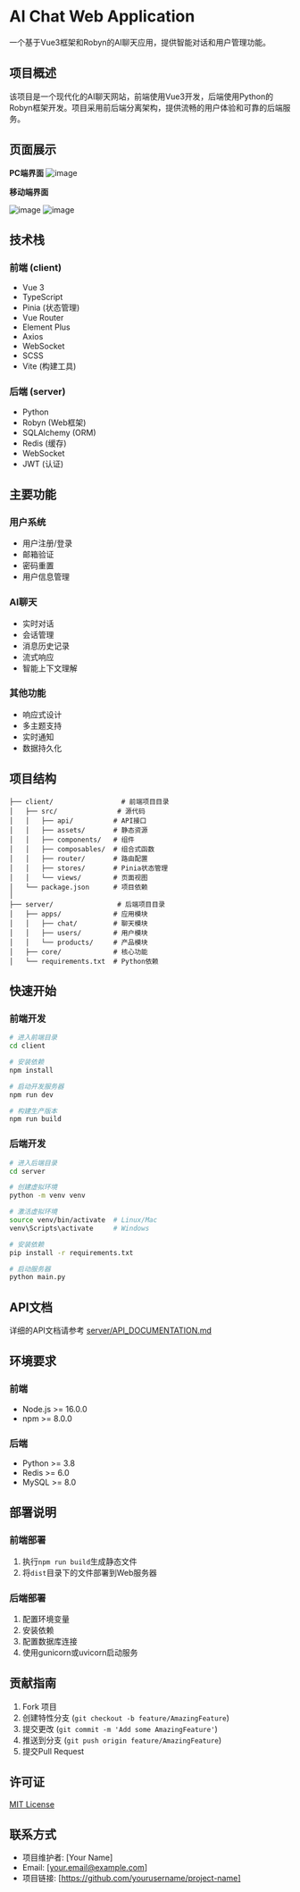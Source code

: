 # AI Chat Web Application

一个基于Vue3框架和Robyn的AI聊天应用，提供智能对话和用户管理功能。

## 项目概述

该项目是一个现代化的AI聊天网站，前端使用Vue3开发，后端使用Python的Robyn框架开发。项目采用前后端分离架构，提供流畅的用户体验和可靠的后端服务。
## 页面展示
**PC端界面**
![image](https://github.com/user-attachments/assets/afd8d703-42e5-4d99-a0c0-28fff830649f)

**移动端界面**

![image](https://github.com/user-attachments/assets/87da3d2a-6c7e-47fa-9938-cb98deec8f04)
![image](https://github.com/user-attachments/assets/4d8fcedd-e967-40b6-a1a8-b4fe9eb5f43e)


## 技术栈

### 前端 (client)
- Vue 3
- TypeScript
- Pinia (状态管理)
- Vue Router
- Element Plus
- Axios
- WebSocket
- SCSS
- Vite (构建工具)

### 后端 (server)
- Python
- Robyn (Web框架)
- SQLAlchemy (ORM)
- Redis (缓存)
- WebSocket
- JWT (认证)

## 主要功能

### 用户系统
- 用户注册/登录
- 邮箱验证
- 密码重置
- 用户信息管理

### AI聊天
- 实时对话
- 会话管理
- 消息历史记录
- 流式响应
- 智能上下文理解

### 其他功能
- 响应式设计
- 多主题支持
- 实时通知
- 数据持久化

## 项目结构

```
├── client/                 # 前端项目目录
│   ├── src/               # 源代码
│   │   ├── api/          # API接口
│   │   ├── assets/       # 静态资源
│   │   ├── components/   # 组件
│   │   ├── composables/  # 组合式函数
│   │   ├── router/       # 路由配置
│   │   ├── stores/       # Pinia状态管理
│   │   └── views/        # 页面视图
│   └── package.json      # 项目依赖
│
├── server/                # 后端项目目录
│   ├── apps/             # 应用模块
│   │   ├── chat/         # 聊天模块
│   │   ├── users/        # 用户模块
│   │   └── products/     # 产品模块
│   ├── core/             # 核心功能
│   └── requirements.txt  # Python依赖
```

## 快速开始

### 前端开发
```bash
# 进入前端目录
cd client

# 安装依赖
npm install

# 启动开发服务器
npm run dev

# 构建生产版本
npm run build
```

### 后端开发
```bash
# 进入后端目录
cd server

# 创建虚拟环境
python -m venv venv

# 激活虚拟环境
source venv/bin/activate  # Linux/Mac
venv\Scripts\activate     # Windows

# 安装依赖
pip install -r requirements.txt

# 启动服务器
python main.py
```

## API文档

详细的API文档请参考 [server/API_DOCUMENTATION.md](server/API_DOCUMENTATION.md)

## 环境要求

### 前端
- Node.js >= 16.0.0
- npm >= 8.0.0

### 后端
- Python >= 3.8
- Redis >= 6.0
- MySQL >= 8.0

## 部署说明

### 前端部署
1. 执行`npm run build`生成静态文件
2. 将`dist`目录下的文件部署到Web服务器

### 后端部署
1. 配置环境变量
2. 安装依赖
3. 配置数据库连接
4. 使用gunicorn或uvicorn启动服务

## 贡献指南

1. Fork 项目
2. 创建特性分支 (`git checkout -b feature/AmazingFeature`)
3. 提交更改 (`git commit -m 'Add some AmazingFeature'`)
4. 推送到分支 (`git push origin feature/AmazingFeature`)
5. 提交Pull Request

## 许可证

[MIT License](LICENSE)

## 联系方式

- 项目维护者: [Your Name]
- Email: [your.email@example.com]
- 项目链接: [https://github.com/yourusername/project-name] 
